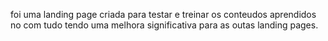 foi uma landing page criada para testar e treinar os conteudos aprendidos no com tudo tendo uma melhora significativa para as outas landing pages.